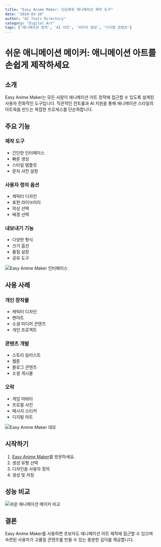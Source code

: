 ```yaml
---
title: "Easy Anime Maker: 단순화된 애니메이션 제작 도구"
date: "2024-03-20"
author: "AI Tools Directory"
category: "Digital Art"
tags: ['애니메이션 창작', 'AI 아트', '이미지 생성', '디지털 콘텐츠']
---
```

# 쉬운 애니메이션 메이커: 애니메이션 아트를 손쉽게 제작하세요

## 소개

Easy Anime Maker는 모든 사람이 애니메이션 아트 창작에 접근할 수 있도록 설계된 사용자 친화적인 도구입니다. 직관적인 컨트롤과 AI 지원을 통해 애니메이션 스타일의 아트웍을 만드는 복잡한 프로세스를 단순화합니다.

## 주요 기능

### 제작 도구
- 간단한 인터페이스
- 빠른 생성
- 스타일 템플릿
- 문자 사전 설정

### 사용자 정의 옵션
- 캐릭터 디자인
- 표현 라이브러리
- 의상 선택
- 배경 선택

### 내보내기 기능
- 다양한 형식
- 크기 옵션
- 품질 설정
- 공유 도구

![Easy Anime Maker 인터페이스](/imgs/easy-anime-maker/interface.jpg)

## 사용 사례

### 개인 창작물
- 캐릭터 디자인
- 팬아트
- 소셜 미디어 콘텐츠
- 개인 프로젝트

### 콘텐츠 개발
- 스토리 일러스트
- 웹툰
- 블로그 콘텐츠
- 소셜 게시물

### 오락
- 게임 아바타
- 프로필 사진
- 메시지 스티커
- 디지털 아트

![Easy Anime Maker 데모](/imgs/easy-anime-maker/demo.jpg)

## 시작하기

1. [Easy Anime Maker](https://easy-anime-maker.com)를 방문하세요.
2. 생성 유형 선택
3. 디자인을 사용자 정의
4. 생성 및 저장

## 성능 비교

![쉬운 애니메이션 메이커 비교](/imgs/easy-anime-maker/comparison.jpg)

## 결론

Easy Anime Maker를 사용하면 초보자도 애니메이션 아트 제작에 접근할 수 있으며 숙련된 사용자가 고품질 콘텐츠를 만들 수 있는 충분한 깊이를 제공합니다.